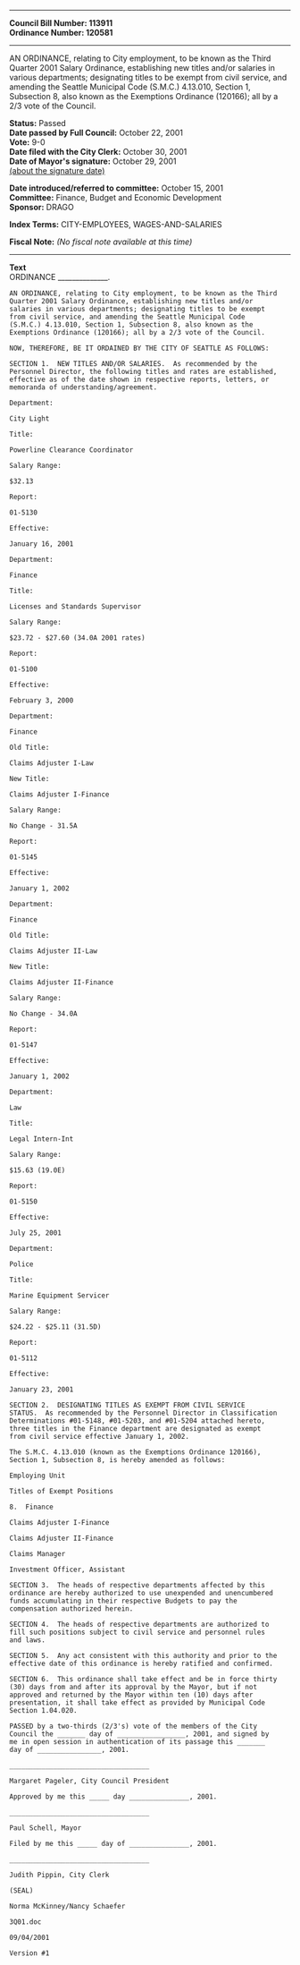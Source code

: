 * * * * *  
  
**Council Bill Number: [](#h0)[](#h2)113911**   
**Ordinance Number: 120581**  
  
* * * * *  
  
AN ORDINANCE, relating to City employment, to be known as the Third Quarter 2001 Salary Ordinance, establishing new titles and/or salaries in various departments; designating titles to be exempt from civil service, and amending the Seattle Municipal Code (S.M.C.) 4.13.010, Section 1, Subsection 8, also known as the Exemptions Ordinance (120166); all by a 2/3 vote of the Council.  
  
**Status:** Passed   
**Date passed by Full Council:** October 22, 2001   
**Vote:** 9-0   
**Date filed with the City Clerk:** October 30, 2001   
**Date of Mayor's signature:** October 29, 2001   
[(about the signature date)](/~public/approvaldate.htm)   
  
  
**Date introduced/referred to committee:** October 15, 2001   
**Committee:** Finance, Budget and Economic Development   
**Sponsor:** DRAGO   
  
**Index Terms:** CITY-EMPLOYEES, WAGES-AND-SALARIES  
  
**Fiscal Note:** *(No fiscal note available at this time)*  
  
* * * * *  
  
**Text**  
    ORDINANCE  ______________.  
  
    AN ORDINANCE, relating to City employment, to be known as the Third  
    Quarter 2001 Salary Ordinance, establishing new titles and/or  
    salaries in various departments; designating titles to be exempt  
    from civil service, and amending the Seattle Municipal Code  
    (S.M.C.) 4.13.010, Section 1, Subsection 8, also known as the  
    Exemptions Ordinance (120166); all by a 2/3 vote of the Council.  
  
    NOW, THEREFORE, BE IT ORDAINED BY THE CITY OF SEATTLE AS FOLLOWS:  
  
    SECTION 1.  NEW TITLES AND/OR SALARIES.  As recommended by the  
    Personnel Director, the following titles and rates are established,  
    effective as of the date shown in respective reports, letters, or  
    memoranda of understanding/agreement.  
  
    Department:  
  
    City Light  
  
    Title:  
  
    Powerline Clearance Coordinator  
  
    Salary Range:  
  
    $32.13  
  
    Report:  
  
    01-5130  
  
    Effective:  
  
    January 16, 2001  
  
    Department:  
  
    Finance  
  
    Title:  
  
    Licenses and Standards Supervisor  
  
    Salary Range:  
  
    $23.72 - $27.60 (34.0A 2001 rates)  
  
    Report:  
  
    01-5100  
  
    Effective:  
  
    February 3, 2000  
  
    Department:  
  
    Finance  
  
    Old Title:  
  
    Claims Adjuster I-Law  
  
    New Title:  
  
    Claims Adjuster I-Finance  
  
    Salary Range:  
  
    No Change - 31.5A  
  
    Report:  
  
    01-5145  
  
    Effective:  
  
    January 1, 2002  
  
    Department:  
  
    Finance  
  
    Old Title:  
  
    Claims Adjuster II-Law  
  
    New Title:  
  
    Claims Adjuster II-Finance  
  
    Salary Range:  
  
    No Change - 34.0A  
  
    Report:  
  
    01-5147  
  
    Effective:  
  
    January 1, 2002  
  
    Department:  
  
    Law  
  
    Title:  
  
    Legal Intern-Int  
  
    Salary Range:  
  
    $15.63 (19.0E)  
  
    Report:  
  
    01-5150  
  
    Effective:  
  
    July 25, 2001  
  
    Department:  
  
    Police  
  
    Title:  
  
    Marine Equipment Servicer  
  
    Salary Range:  
  
    $24.22 - $25.11 (31.5D)  
  
    Report:  
  
    01-5112  
  
    Effective:  
  
    January 23, 2001  
  
    SECTION 2.  DESIGNATING TITLES AS EXEMPT FROM CIVIL SERVICE  
    STATUS.  As recommended by the Personnel Director in Classification  
    Determinations #01-5148, #01-5203, and #01-5204 attached hereto,  
    three titles in the Finance department are designated as exempt  
    from civil service effective January 1, 2002.  
  
    The S.M.C. 4.13.010 (known as the Exemptions Ordinance 120166),  
    Section 1, Subsection 8, is hereby amended as follows:  
  
    Employing Unit  
  
    Titles of Exempt Positions  
  
    8.  Finance  
  
    Claims Adjuster I-Finance  
  
    Claims Adjuster II-Finance  
  
    Claims Manager  
  
    Investment Officer, Assistant  
  
    SECTION 3.  The heads of respective departments affected by this  
    ordinance are hereby authorized to use unexpended and unencumbered  
    funds accumulating in their respective Budgets to pay the  
    compensation authorized herein.  
  
    SECTION 4.  The heads of respective departments are authorized to  
    fill such positions subject to civil service and personnel rules  
    and laws.  
  
    SECTION 5.  Any act consistent with this authority and prior to the  
    effective date of this ordinance is hereby ratified and confirmed.  
  
    SECTION 6.  This ordinance shall take effect and be in force thirty  
    (30) days from and after its approval by the Mayor, but if not  
    approved and returned by the Mayor within ten (10) days after  
    presentation, it shall take effect as provided by Municipal Code  
    Section 1.04.020.  
  
    PASSED by a two-thirds (2/3's) vote of the members of the City  
    Council the _______ day of _________________, 2001, and signed by  
    me in open session in authentication of its passage this _______  
    day of ________________, 2001.  
  
    ___________________________________  
  
    Margaret Pageler, City Council President  
  
    Approved by me this _____ day _______________, 2001.  
  
    ___________________________________  
  
    Paul Schell, Mayor  
  
    Filed by me this _____ day of _______________, 2001.  
  
    ___________________________________  
  
    Judith Pippin, City Clerk  
  
    (SEAL)  
  
    Norma McKinney/Nancy Schaefer  
  
    3Q01.doc  
  
    09/04/2001  
  
    Version #1  
